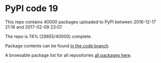 # PyPI code 19

This repo contains 40000 packages uploaded to PyPI between 
2016-12-17 21:16 and 2017-02-09 23:07.

The repo is 74% (29855/40000) complete.

Package contents can be found [in the code branch](https://github.com/pypi-data/pypi-mirror-19/tree/code/packages).

A browsable package list for all repositories [all packages here](https://pypi-data.github.io/website/repositories/pypi-mirror-19).


